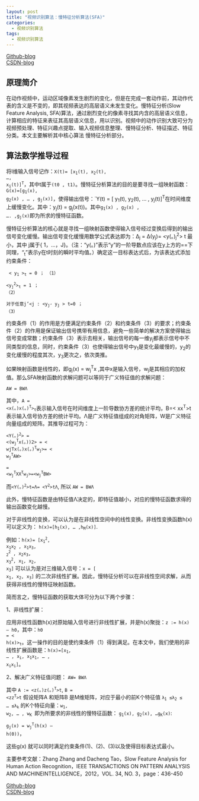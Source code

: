 ```yaml
---
layout: post
title: "视频识别算法：慢特征分析算法(SFA)"
categories:
  - 视频识别算法
tags:
  - 视频识别算法
---
```


[Github-blog](https://xftony.github.io)      
[CSDN-blog](https://blog.csdn.net/xftony)    

## 原理简介
在动作视频中，运动区域像素发生剧烈的变化，但是在完成一套动作前，其动作代表的含义是不变的，即其视频表达的高层语义未发生变化。慢特征分析(Slow Feature Analysis, SFA)算法，通过剧烈变化的像素寻找其内含的高层语义信息，计算相应的特征来表征其高层语义信息，用以识别。视频中的动作识别大致可分为视频预处理、特征兴趣点提取、输入视频信息整理、慢特征分析、特征描述、特征分类。本文主要解析其中核心算法 慢特征分析部分。

## 算法数学推导过程
将I维输入信号记作：<code>X(t)= [x<sub>1</sub>(t), x<sub>2</sub>(t), …, x<sub>i</sub>(t)]<sup>T</sup></code>，其中t属于`(t0 , t1)`。慢特征分析算法的目的是要寻找一组映射函数：<code>G(x)=[g<sub>1</sub>(x), g<sub>2</sub>(x) , … , g<sub>j</sub>(x)]</code>，使得输出信号：`Y(t) = [ y<sub>1</sub>(t), y<sub>2</sub>(t), … , y<sub>j</sub>(t)]<sup>T</sup></code>在时间维度上缓慢变化。其中：y<sub>j</sub>(t) = g<sub>j</sub>(x(t))。其中<code>g<sub>1</sub>(x) , g<sub>2</sub>(x) , …. ,g<sub>j</sub>(x)</code>即为所求的慢特征函数。

慢特征分析算法的核心就是寻找一组映射函数使得输入信号经过变换后得到的输出信号变化缓慢。输出信号变化缓慢用数学公式表达即为：Δ<sub>j</sub> = Δ(y<sub>j</sub>)= <y(。)<sub>j</sub><sup>2</sup>> t 最小，其中 j属于{ 1，…，J}。（注：“y(。)”表示“y”的一阶导数点应该在y上方的==下同理，“<y><sub>t</sub>”表示y在t时刻的瞬时平均值。）确定这一目标表达式后，为该表达式添加约束条件：
		
<code>	< y<sub>1</sub> ><sub>t</sub> = 0 ；                  （1）</code>
						
<code><y<sub>j</sub><sup>2</sup>><sub>t</sub> = 1 ；           （2）</code>
		
<code>对于任意j’<j :  <y<sub>j’</sub> y<sub>j</sub> > t=0 ；  （3）</code>

约束条件（1）的作用是方便满足约束条件（2）和约束条件（3）的要求；约束条件（2）的作用是保证输出信号携带有用信息，避免一些简单的解决方案使得输出信号变成常数；约束条件（3）表示去相关，输出信号的每一维y<sub>j</sub>都表示信号中不同类型的信息，同时，约束条件（3）也使得输出信号中y<sub>1</sub>是变化最缓慢的，y<sub>2</sub>的变化缓慢的程度其次，y<sub>3</sub>更次之，依次类推。

如果映射函数是线性的，即g<sub>j</sub>(x) = w<sub>j</sub><sup>T</sup>x ,其中x是输入信号，w<sub>j</sub>是其相应的加权值。那么SFA映射函数的求解问题可以等同于广义特征值的求解问题：

    AW = BWΛ

其中，<code>A = <x(。)x(。)<sup>T</sup>><sub>t</sub></code>表示输入信号在时间维度上一阶导数协方差的统计平均，B=< xx<sup>T</sup>>t 表示输入信号协方差的统计平均。Λ是广义特征值组成的对角矩阵，W是广义特征向量组成的矩阵。其推导过程可为：

<code><Y(。)<sup>2</sup>> = <(w<sub>j</sub><sup>T</sup>x(。))2> = < wjTx(。)x(。)<sup>T</sup>w<sub>j</sub>>= < w<sub>j</sub><sup>T</sup>AW></code>

<code><Y2>= <w<sub>j</sub><sup>T</sup>XX<sup>T</sup>w<sub>j</sub>>=<w<sub>j</sub><sup>T</sup>BW></code>

而<code><Y(。)<sup>2</sup>>t=Λ= <Y<sup>2</sup>>tΛ</code>,  所以 `AW = BWΛ`

此外，慢特征函数是由特征值Λ决定的，即特征值越小，对应的慢特征函数求得的输出函数变化越慢。

对于非线性的变换，可以认为是在非线性空间中的线性变换。非线性变换函数h(x)可以定义为： <code>h(x)=[h<sub>1</sub>(x), … ,h<sub>M</sub>(x)]</code>.

例如：<code>h(x)= [x<sub>1</sub><sup>2</sup>, x<sub>1</sub>x<sub>2</sub> , x<sub>1</sub>x<sub>3</sub>, <sub>2</sub><sup>2</sup> , x<sub>2</sub>x<sub>3</sub>, x<sub>3</sub><sup>2</sup>, x<sub>1</sub>, x<sub>2</sub>, x<sub>3</sub>]</code> 可以认为是对三维输入信号：<code>x = [ x<sub>1</sub>, x<sub>2</sub>, x<sub>3</sub>]</code> 的二次非线性扩展。因此，慢特征分析可以在非线性空间求解，从而获得非线性的慢特征映射函数。

简而言之，慢特征函数的获取大体可分为以下两个步骤：

1、非线性扩展：

应用非线性函数h(x)对原始输入信号进行非线性扩展，并是h(x)聚拢：`z := h(x) – h0`，其中：<code>h0 = < h(x)><sub>t</sub></code>。这一操作的目的是使约束条件（1）得到满足。在本文中，我们使用的非线性扩展函数是：<code>h(x)=[x<sub>1</sub>, … , x<sub>i</sub>, x<sub>1</sub>x<sub>1</sub>, … , x<sub>i</sub>x<sub>i</sub>]</code>。

2、解决广义特征值问题： `AW= BWΛ`

其中 <code>A := <z(。)z(。)<sup>T</sup>>t</code>,  <code>B = <zz<sup>T</sup>>t</code>  假设矩阵A 和矩阵B 是M维矩阵，对应于最小的前K个特征值 <code>λ<sub>1</sub> ≤λ<sub>2</sub> ≤ … ≤λ<sub>k</sub></code> 的K个特征向量：<code>w<sub>1</sub>, w<sub>2</sub>, … , w<sub>K</sub> </code>即为所要求的非线性的慢特征函数： <code>g<sub>1</sub>(x), g<sub>2</sub>(x), …g<sub>K</sub>(x)</code>:

<code>g<sub>j</sub>(x) = w<sub>j</sub><sup>T</sup>(h(x) – h(0))</code>，

这些g(x) 就可以同时满足约束条件(1)、(2)、(3)以及使得目标表达式最小。



主要参考文献：Zhang Zhang and Dacheng Tao，Slow Feature Analysis for Human Action Recognition，IEEE TRANSACTIONS ON PATTERN ANALYSIS AND MACHINEINTELLIGENCE，2012，VOL. 34, NO. 3，page：436-450

[Github-blog](https://xftony.github.io)      
[CSDN-blog](https://blog.csdn.net/xftony)  